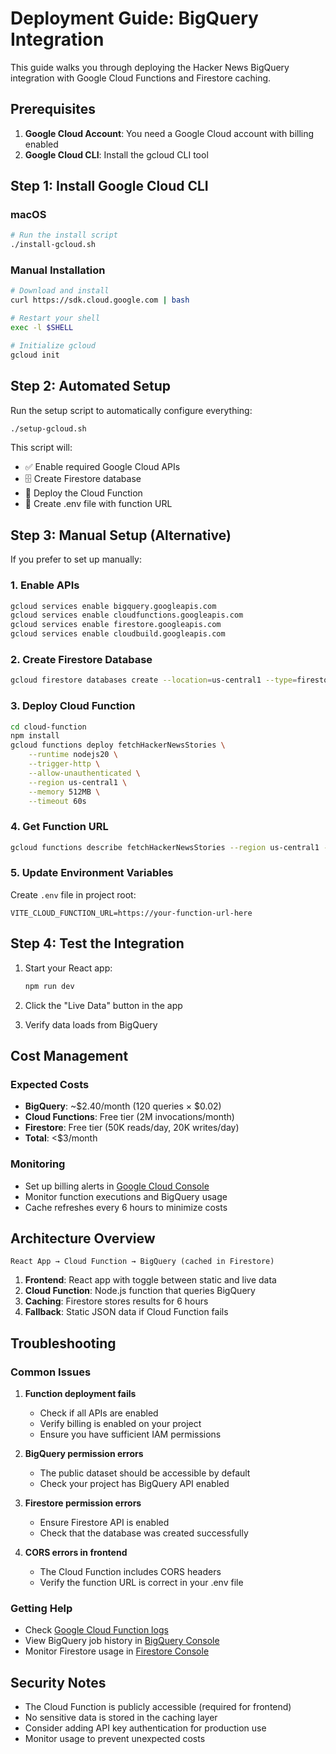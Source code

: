 # Deployment Guide: BigQuery Integration

This guide walks you through deploying the Hacker News BigQuery integration with Google Cloud Functions and Firestore caching.

## Prerequisites

1. **Google Cloud Account**: You need a Google Cloud account with billing enabled
2. **Google Cloud CLI**: Install the gcloud CLI tool

## Step 1: Install Google Cloud CLI

### macOS
```bash
# Run the install script
./install-gcloud.sh
```

### Manual Installation
```bash
# Download and install
curl https://sdk.cloud.google.com | bash

# Restart your shell
exec -l $SHELL

# Initialize gcloud
gcloud init
```

## Step 2: Automated Setup

Run the setup script to automatically configure everything:

```bash
./setup-gcloud.sh
```

This script will:
- ✅ Enable required Google Cloud APIs
- 🗄️ Create Firestore database
- 🚀 Deploy the Cloud Function
- 📝 Create .env file with function URL

## Step 3: Manual Setup (Alternative)

If you prefer to set up manually:

### 1. Enable APIs
```bash
gcloud services enable bigquery.googleapis.com
gcloud services enable cloudfunctions.googleapis.com  
gcloud services enable firestore.googleapis.com
gcloud services enable cloudbuild.googleapis.com
```

### 2. Create Firestore Database
```bash
gcloud firestore databases create --location=us-central1 --type=firestore-native
```

### 3. Deploy Cloud Function
```bash
cd cloud-function
npm install
gcloud functions deploy fetchHackerNewsStories \
    --runtime nodejs20 \
    --trigger-http \
    --allow-unauthenticated \
    --region us-central1 \
    --memory 512MB \
    --timeout 60s
```

### 4. Get Function URL
```bash
gcloud functions describe fetchHackerNewsStories --region us-central1 --format="value(httpsTrigger.url)"
```

### 5. Update Environment Variables
Create `.env` file in project root:
```
VITE_CLOUD_FUNCTION_URL=https://your-function-url-here
```

## Step 4: Test the Integration

1. Start your React app:
   ```bash
   npm run dev
   ```

2. Click the "Live Data" button in the app

3. Verify data loads from BigQuery

## Cost Management

### Expected Costs
- **BigQuery**: ~$2.40/month (120 queries × $0.02)
- **Cloud Functions**: Free tier (2M invocations/month)
- **Firestore**: Free tier (50K reads/day, 20K writes/day)
- **Total**: <$3/month

### Monitoring
- Set up billing alerts in [Google Cloud Console](https://console.cloud.google.com/billing)
- Monitor function executions and BigQuery usage
- Cache refreshes every 6 hours to minimize costs

## Architecture Overview

```
React App → Cloud Function → BigQuery (cached in Firestore)
```

1. **Frontend**: React app with toggle between static and live data
2. **Cloud Function**: Node.js function that queries BigQuery
3. **Caching**: Firestore stores results for 6 hours
4. **Fallback**: Static JSON data if Cloud Function fails

## Troubleshooting

### Common Issues

1. **Function deployment fails**
   - Check if all APIs are enabled
   - Verify billing is enabled on your project
   - Ensure you have sufficient IAM permissions

2. **BigQuery permission errors**
   - The public dataset should be accessible by default
   - Check your project has BigQuery API enabled

3. **Firestore permission errors**
   - Ensure Firestore API is enabled
   - Check that the database was created successfully

4. **CORS errors in frontend**
   - The Cloud Function includes CORS headers
   - Verify the function URL is correct in your .env file

### Getting Help

- Check [Google Cloud Function logs](https://console.cloud.google.com/functions)
- View BigQuery job history in [BigQuery Console](https://console.cloud.google.com/bigquery)
- Monitor Firestore usage in [Firestore Console](https://console.cloud.google.com/firestore)

## Security Notes

- The Cloud Function is publicly accessible (required for frontend)
- No sensitive data is stored in the caching layer
- Consider adding API key authentication for production use
- Monitor usage to prevent unexpected costs